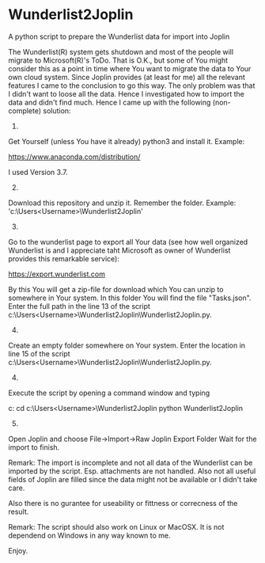# Wunderlist2Joplin
 A python script to prepare the Wunderlist data for import into Joplin

The Wunderlist(R) system gets shutdown and most of the people will migrate to Microsoft(R)'s ToDo. That is O.K., but some of You might consider this as a point in time where You want to migrate the data to Your own cloud system. Since Joplin provides (at least for me) all the relevant features I came to the conclusion to go this way. The only problem was that I didn't want to loose all the data. Hence I investigated how to import the data and didn't find much. Hence I came up with the following (non-complete) solution:

1.
Get Yourself (unless You have it already) python3 and install it. Example:

https://www.anaconda.com/distribution/

I used Version 3.7.

2.
Download this repository and unzip it. Remember the folder. Example: 'c:\Users\<Username>\Wunderlist2Joplin'


3.
Go to the wunderlist page to export all Your data (see how well organized Wunderlist is and I appreciate taht Microsoft as owner of Wunderlist provides this remarkable service):

https://export.wunderlist.com

By this You will get a zip-file for download which You can unzip to somewhere in Your system.
In this folder You will find the file "Tasks.json". Enter the full path in the line 13 of the script c:\Users\<Username>\Wunderlist2Joplin\Wunderlist2Joplin.py.


4.
Create an empty folder somewhere on Your system. Enter the location in line 15 of the script c:\Users\<Username>\Wunderlist2Joplin\Wunderlist2Joplin.py.

4.
Execute the script by opening a command window and typing

c: <Ret>
cd  c:\Users\<Username>\Wunderlist2Joplin<Ret>
python Wunderlist2Joplin<Ret>

5.
Open Joplin and choose File->Import->Raw Joplin Export Folder
Wait for the import to finish.


Remark:
The import is incomplete and not all data of the Wunderlist can be imported by the script. Esp. attachments are not handled. Also not all useful fields of Joplin are filled since the data might not be available or I didn't take care.

Also there is no gurantee for useability or fittness or correcness of the result.

Remark:
The script should also work on Linux or MacOSX. It is not dependend on Windows in any way known to me. 

Enjoy.